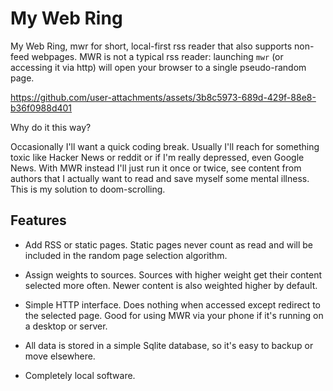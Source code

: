 # My Web Ring

My Web Ring, mwr for short, local-first rss reader that also supports non-feed webpages. 
MWR is not a typical rss reader: launching
`mwr` (or accessing it via http) will open your browser to a single pseudo-random page.

https://github.com/user-attachments/assets/3b8c5973-689d-429f-88e8-b36f0988d401

Why do it this way?

Occasionally I'll want a quick coding break. Usually I'll reach for something
toxic like Hacker News or reddit or if I'm really depressed, even Google News.
With MWR instead I'll just run it once or twice, see content from authors that
I actually want to read and save myself some mental illness. This is my
solution to doom-scrolling.

## Features

* Add RSS or static pages. Static pages never count as read and will
be included in the random page selection algorithm.

* Assign weights to sources. Sources with higher weight get their content
selected more often. Newer content is also weighted higher by default.

* Simple HTTP interface. Does nothing when accessed except redirect to the
selected page. Good for using MWR via your phone if it's running on a desktop
or server.

* All data is stored in a simple Sqlite database, so it's easy to backup or
move elsewhere.

* Completely local software.
